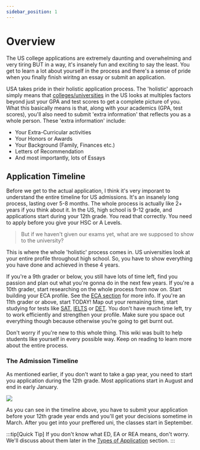 ```yaml
---
sidebar_position: 1
---
```


# Overview

The US college applications are extremely daunting and overwhelming and very tiring BUT in a way, it's insanely fun and exciting to say the least. You get to learn a lot about yourself in the process and there's a sense of pride when you finally finish wiritng an essay or submit an application.

USA takes pride in their holistic application process. The 'holistic' approach simply means that [colleges/universities](/docs/usa/college-listing#colleges-vs-universities) in the US looks at multiples factors beyond just your GPA and test scores to get a complete picture of you. What this basically means is that, along with your academics (GPA, test scores), you'll also need to submit 'extra information' that reflects you as a whole person. These 'extra information' include:

- Your Extra-Curricular activities
- Your Honors or Awards
- Your Background (Family, Finances etc.)
- Letters of Recommendation
- And most importantly, lots of Essays


## Application Timeline

Before we get to the actual application, I think it's very imporant to understand the entire timeline for US admissions. It's an insanely long process, lasting over 5-8 months. The whole process is actually like 2+ years if you think about it. In the US, high school is 9-12 grade, and applications start during your 12th grade. You read that correctly. You need to apply before you give your HSC or A Levels.

> But if we haven't given our exams yet, what are we supposed to show to the university?

This is where the whole 'holistic' process comes in. US universities look at your entire profile throughout high school. So, you have to show everything you have done and achieved in these 4 years.

If you're a 9th grader or below, you still have lots of time left, find you passion and plan out what you're gonna do in the next few years. If you're a 10th grader, start researching on the whole process from now on. Start building your ECA profile. See the [ECA section](/docs/usa/basics/eca-honors/) for more info. If you're an 11th grader or above, start TODAY! Map out your remaining time, start studying for tests like [SAT](/docs/usa/basics/tests/entrance-exams/sat/), [IELTS](/docs/usa/basics/tests/ept/ielts/) or [DET](/docs/usa/basics/tests/ept/det/). You don't have much time left, try to work efficiently and strengthen your profile. Make sure you space out everything though because otherwise you’re going to get burnt out.

Don't worry if you're new to this whole thing. This wiki was built to help students like yourself in every possible way. Keep on reading to learn more about the entire process.

### The Admission Timeline

As mentioned earlier, if you don't want to take a gap year, you need to start you application during the 12th grade. Most applications start in August and end in early January.

![](/img/application-timeline.png)

As you can see in the timeline above, you have to submit your application before your 12th grade year ends and you'll get your decisions sometime in March. After you get into your preffered uni, the classes start in September.

:::tip[Quick Tip]
If you don't know what ED, EA or REA means, don't worry. We'll discuss about them later in the [Types of Application](/docs/usa/application/types) section.
:::